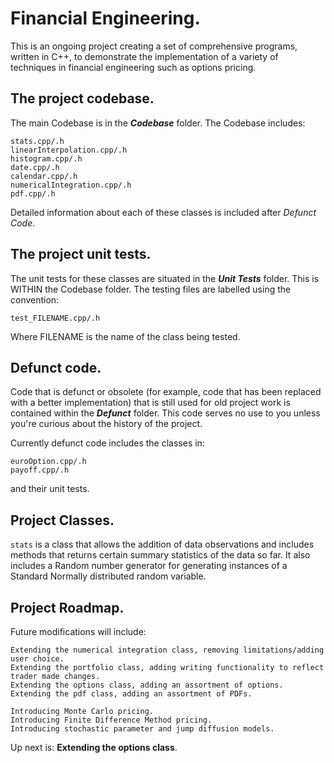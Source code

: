 # Financial Engineering.
 This is an ongoing project creating a set of comprehensive programs, written in C++, to demonstrate the implementation of a variety of techniques in financial engineering such as options pricing.
 
## The project codebase.
The main Codebase is in the ***Codebase*** folder. The Codebase includes:

	stats.cpp/.h
	linearInterpolation.cpp/.h
	histogram.cpp/.h
	date.cpp/.h
 	calendar.cpp/.h
  	numericalIntegration.cpp/.h
   	pdf.cpp/.h

Detailed information about each of these classes is included after _Defunct Code_.

## The project unit tests.
The unit tests for these classes are situated in the ***Unit Tests*** folder. This is WITHIN the Codebase folder. The testing files are labelled using the convention:

	test_FILENAME.cpp/.h
Where FILENAME is the name of the class being tested.

## Defunct code.
Code that is defunct or obsolete (for example, code that has been replaced with a better implementation) that is still used for old project work is contained within the ***Defunct*** folder. This code serves no use to you unless you're curious about the history of the project.

Currently defunct code includes the classes in:

	euroOption.cpp/.h
 	payoff.cpp/.h
  and their unit tests.

## Project Classes.
```stats``` is a class that allows the addition of data observations and includes methods that returns certain summary statistics of the data so far. It also includes a Random number generator for generating instances of a Standard Normally distributed random variable.

## Project Roadmap.
Future modifications will include:

	Extending the numerical integration class, removing limitations/adding user choice.
 	Extending the portfolio class, adding writing functionality to reflect trader made changes.
 	Extending the options class, adding an assortment of options.
  	Extending the pdf class, adding an assortment of PDFs.
   
   	Introducing Monte Carlo pricing.
	Introducing Finite Difference Method pricing.
	Introducing stochastic parameter and jump diffusion models.

Up next is: **Extending the options class**.
